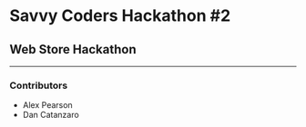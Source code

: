# Savvy Coders Hackathon \#2
## Web Store Hackathon

---

### Contributors
+ Alex Pearson
+ Dan Catanzaro